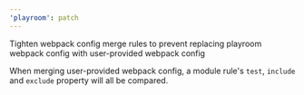 ```yaml
---
'playroom': patch
---
```


Tighten webpack config merge rules to prevent replacing playroom webpack config with user-provided webpack config

When merging user-provided webpack config, a module rule's `test`, `include` and `exclude` property will all be compared.
